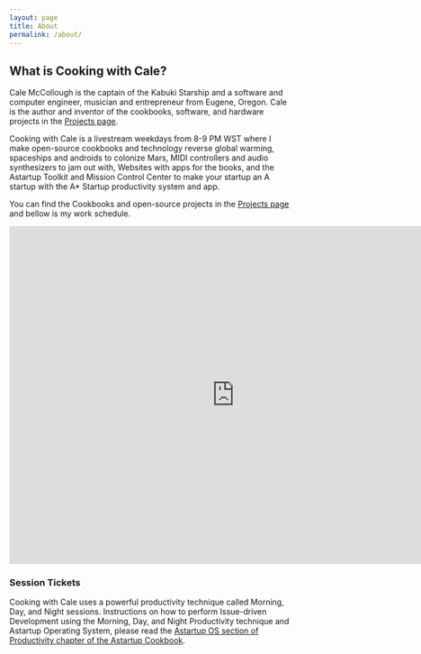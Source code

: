```yaml
---
layout: page
title: About
permalink: /about/
---
```


## What is Cooking with Cale?

Cale McCollough is the captain of the Kabuki Starship and a software and computer engineer, musician and entrepreneur from Eugene, Oregon. Cale is the author and inventor of the cookbooks, software, and hardware projects in the [Projects page](/projects).

Cooking with Cale is a livestream weekdays from 8-9 PM WST where I make open-source cookbooks and technology reverse global warming, spaceships and androids to colonize Mars, MIDI controllers and audio synthesizers to jam out with, Websites with apps for the books, and the Astartup Toolkit and Mission Control Center to make your startup an A startup with the A* Startup productivity system and app.

You can find the Cookbooks and open-source projects in the [Projects page](./Projects) and bellow is my work schedule.

<iframe src="https://calendar.google.com/calendar/embed?src=211f9q10nnhcbp09f5lqrcbp6k%40group.calendar.google.com&ctz=America%2FLos_Angeles" style="border: 0" width="800" height="600" frameborder="0" scrolling="no"></iframe>

### Session Tickets

Cooking with Cale uses a powerful productivity technique called Morning, Day, and Night sessions. Instructions on how to perform Issue-driven Development using the Morning, Day, and Night Productivity technique and Astartup Operating System, please read the [Astartup OS section of Productivity chapter of the Astartup Cookbook](https://github.com/a-startup/astartup.cookbook/tree/master/productivity/astartup_os).
